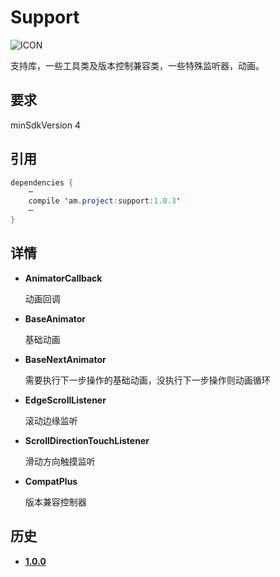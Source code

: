 # Support
![ICON](https://github.com/AlexMofer/ProjectX/blob/master/support/icon.png)

支持库，一些工具类及版本控制兼容类，一些特殊监听器，动画。
## 要求
minSdkVersion 4
## 引用
```java
dependencies {
    ⋯
    compile 'am.project:support:1.0.3'
    ⋯
}
```
## 详情
- **AnimatorCallback**

    动画回调
- **BaseAnimator**

    基础动画
- **BaseNextAnimator**

    需要执行下一步操作的基础动画，没执行下一步操作则动画循环
- **EdgeScrollListener**

    滚动边缘监听
- **ScrollDirectionTouchListener**

    滑动方向触摸监听
- **CompatPlus**

    版本兼容控制器

## 历史
- [**1.0.0**](https://bintray.com/alexmofer/maven/Support/1.0.0)